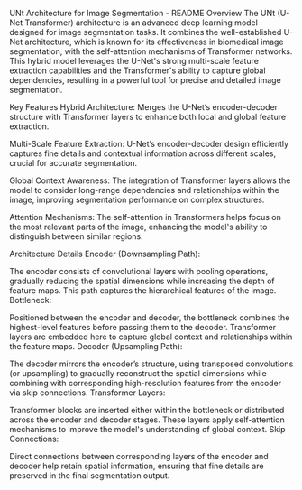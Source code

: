 UNt Architecture for Image Segmentation - README
Overview
The UNt (U-Net Transformer) architecture is an advanced deep learning model designed for image segmentation tasks. It combines the well-established U-Net architecture, which is known for its effectiveness in biomedical image segmentation, with the self-attention mechanisms of Transformer networks. This hybrid model leverages the U-Net's strong multi-scale feature extraction capabilities and the Transformer's ability to capture global dependencies, resulting in a powerful tool for precise and detailed image segmentation.

Key Features
Hybrid Architecture: Merges the U-Net’s encoder-decoder structure with Transformer layers to enhance both local and global feature extraction.

Multi-Scale Feature Extraction: U-Net’s encoder-decoder design efficiently captures fine details and contextual information across different scales, crucial for accurate segmentation.

Global Context Awareness: The integration of Transformer layers allows the model to consider long-range dependencies and relationships within the image, improving segmentation performance on complex structures.

Attention Mechanisms: The self-attention in Transformers helps focus on the most relevant parts of the image, enhancing the model's ability to distinguish between similar regions.

Architecture Details
Encoder (Downsampling Path):

The encoder consists of convolutional layers with pooling operations, gradually reducing the spatial dimensions while increasing the depth of feature maps. This path captures the hierarchical features of the image.
Bottleneck:

Positioned between the encoder and decoder, the bottleneck combines the highest-level features before passing them to the decoder. Transformer layers are embedded here to capture global context and relationships within the feature maps.
Decoder (Upsampling Path):

The decoder mirrors the encoder’s structure, using transposed convolutions (or upsampling) to gradually reconstruct the spatial dimensions while combining with corresponding high-resolution features from the encoder via skip connections.
Transformer Layers:

Transformer blocks are inserted either within the bottleneck or distributed across the encoder and decoder stages. These layers apply self-attention mechanisms to improve the model's understanding of global context.
Skip Connections:

Direct connections between corresponding layers of the encoder and decoder help retain spatial information, ensuring that fine details are preserved in the final segmentation output.
